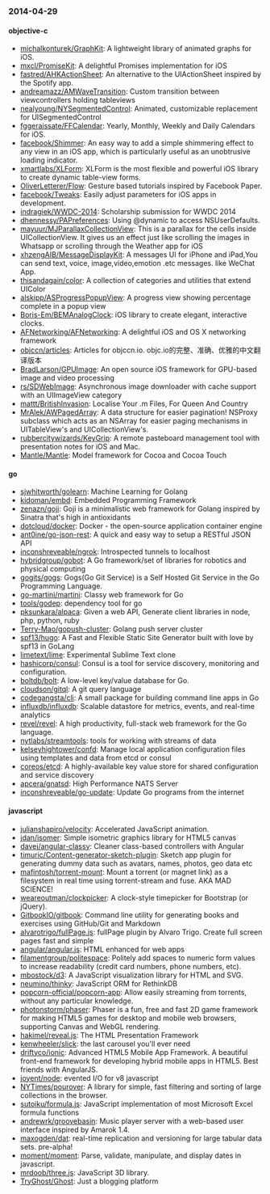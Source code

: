 ### 2014-04-29

#### objective-c
* [michalkonturek/GraphKit](https://github.com/michalkonturek/GraphKit): A lightweight library of animated graphs for iOS.
* [mxcl/PromiseKit](https://github.com/mxcl/PromiseKit): A delightful Promises implementation for iOS
* [fastred/AHKActionSheet](https://github.com/fastred/AHKActionSheet): An alternative to the UIActionSheet inspired by the Spotify app.
* [andreamazz/AMWaveTransition](https://github.com/andreamazz/AMWaveTransition): Custom transition between viewcontrollers holding tableviews
* [nealyoung/NYSegmentedControl](https://github.com/nealyoung/NYSegmentedControl): Animated, customizable replacement for UISegmentedControl
* [fggeraissate/FFCalendar](https://github.com/fggeraissate/FFCalendar): Yearly, Monthly, Weekly and Daily Calendars for iOS.
* [facebook/Shimmer](https://github.com/facebook/Shimmer): An easy way to add a simple shimmering effect to any view in an iOS app, which is particularly useful as an unobtrusive loading indicator.
* [xmartlabs/XLForm](https://github.com/xmartlabs/XLForm): XLForm is the most flexible and powerful iOS library to create dynamic table-view forms.
* [OliverLetterer/Flow](https://github.com/OliverLetterer/Flow): Gesture based tutorials inspired by Facebook Paper.
* [facebook/Tweaks](https://github.com/facebook/Tweaks): Easily adjust parameters for iOS apps in development.
* [indragiek/WWDC-2014](https://github.com/indragiek/WWDC-2014): Scholarship submission for WWDC 2014
* [dhennessy/PAPreferences](https://github.com/dhennessy/PAPreferences): Using @dynamic to access NSUserDefaults.
* [mayuur/MJParallaxCollectionView](https://github.com/mayuur/MJParallaxCollectionView): This is a parallax for the cells inside UICollectionView. It gives us an effect just like scrolling the images in Whatsapp or scrolling through the Weather app for iOS
* [xhzengAIB/MessageDisplayKit](https://github.com/xhzengAIB/MessageDisplayKit): A messages UI for iPhone and iPad,You can send text, voice, image,video,emotion .etc messages. like WeChat App.
* [thisandagain/color](https://github.com/thisandagain/color): A collection of categories and utilities that extend UIColor
* [alskipp/ASProgressPopupView](https://github.com/alskipp/ASProgressPopupView): A progress view showing percentage complete in a popup view 
* [Boris-Em/BEMAnalogClock](https://github.com/Boris-Em/BEMAnalogClock): iOS library to create elegant, interactive clocks.
* [AFNetworking/AFNetworking](https://github.com/AFNetworking/AFNetworking): A delightful iOS and OS X networking framework
* [objccn/articles](https://github.com/objccn/articles): Articles for objccn.io. objc.io的完整、准确、优雅的中文翻译版本
* [BradLarson/GPUImage](https://github.com/BradLarson/GPUImage): An open source iOS framework for GPU-based image and video processing
* [rs/SDWebImage](https://github.com/rs/SDWebImage): Asynchronous image downloader with cache support with an UIImageView category
* [mattt/BritishInvasion](https://github.com/mattt/BritishInvasion): Localise Your .m Files, For Queen And Country
* [MrAlek/AWPagedArray](https://github.com/MrAlek/AWPagedArray): A data structure for easier pagination! NSProxy subclass which acts as an NSArray for easier paging mechanisms in UITableView's and UICollectionView's.
* [rubbercitywizards/KeyGrip](https://github.com/rubbercitywizards/KeyGrip): A remote pasteboard management tool with presentation notes for iOS and Mac.
* [Mantle/Mantle](https://github.com/Mantle/Mantle): Model framework for Cocoa and Cocoa Touch

#### go
* [sjwhitworth/golearn](https://github.com/sjwhitworth/golearn): Machine Learning for Golang
* [kidoman/embd](https://github.com/kidoman/embd): Embedded Programming Framework
* [zenazn/goji](https://github.com/zenazn/goji): Goji is a minimalistic web framework for Golang inspired by Sinatra that's high in antioxidants
* [dotcloud/docker](https://github.com/dotcloud/docker): Docker - the open-source application container engine
* [ant0ine/go-json-rest](https://github.com/ant0ine/go-json-rest): A quick and easy way to setup a RESTful JSON API
* [inconshreveable/ngrok](https://github.com/inconshreveable/ngrok): Introspected tunnels to localhost
* [hybridgroup/gobot](https://github.com/hybridgroup/gobot): A Go framework/set of libraries for robotics and physical computing
* [gogits/gogs](https://github.com/gogits/gogs): Gogs(Go Git Service) is a Self Hosted Git Service in the Go Programming Language.
* [go-martini/martini](https://github.com/go-martini/martini): Classy web framework for Go
* [tools/godep](https://github.com/tools/godep): dependency tool for go
* [pksunkara/alpaca](https://github.com/pksunkara/alpaca): Given a web API, Generate client libraries in node, php, python, ruby
* [Terry-Mao/gopush-cluster](https://github.com/Terry-Mao/gopush-cluster): Golang push server cluster
* [spf13/hugo](https://github.com/spf13/hugo): A Fast and Flexible Static Site Generator built with love by spf13 in GoLang
* [limetext/lime](https://github.com/limetext/lime): Experimental Sublime Text clone
* [hashicorp/consul](https://github.com/hashicorp/consul): Consul is a tool for service discovery, monitoring and configuration.
* [boltdb/bolt](https://github.com/boltdb/bolt): A low-level key/value database for Go.
* [cloudson/gitql](https://github.com/cloudson/gitql): A git query language
* [codegangsta/cli](https://github.com/codegangsta/cli): A small package for building command line apps in Go
* [influxdb/influxdb](https://github.com/influxdb/influxdb): Scalable datastore for metrics, events, and real-time analytics
* [revel/revel](https://github.com/revel/revel): A high productivity, full-stack web framework for the Go language.
* [nytlabs/streamtools](https://github.com/nytlabs/streamtools): tools for working with streams of data
* [kelseyhightower/confd](https://github.com/kelseyhightower/confd): Manage local application configuration files using templates and data from etcd or consul
* [coreos/etcd](https://github.com/coreos/etcd): A highly-available key value store for shared configuration and service discovery
* [apcera/gnatsd](https://github.com/apcera/gnatsd): High Performance NATS Server
* [inconshreveable/go-update](https://github.com/inconshreveable/go-update): Update Go programs from the internet

#### javascript
* [julianshapiro/velocity](https://github.com/julianshapiro/velocity): Accelerated JavaScript animation.
* [jdan/isomer](https://github.com/jdan/isomer): Simple isometric graphics library for HTML5 canvas
* [davej/angular-classy](https://github.com/davej/angular-classy): Cleaner class-based controllers with Angular
* [timuric/Content-generator-sketch-plugin](https://github.com/timuric/Content-generator-sketch-plugin): Sketch app plugin for generating dummy data such as avatars, names, photos, geo data etc
* [mafintosh/torrent-mount](https://github.com/mafintosh/torrent-mount): Mount a torrent (or magnet link) as a filesystem in real time using torrent-stream and fuse. AKA MAD SCIENCE!
* [weareoutman/clockpicker](https://github.com/weareoutman/clockpicker): A clock-style timepicker for Bootstrap (or jQuery).
* [GitbookIO/gitbook](https://github.com/GitbookIO/gitbook): Command line utility for generating books and exercises using GitHub/Git and Markdown
* [alvarotrigo/fullPage.js](https://github.com/alvarotrigo/fullPage.js): fullPage plugin by Alvaro Trigo. Create full screen pages fast and simple
* [angular/angular.js](https://github.com/angular/angular.js): HTML enhanced for web apps
* [filamentgroup/politespace](https://github.com/filamentgroup/politespace): Politely add spaces to numeric form values to increase readability (credit card numbers, phone numbers, etc).
* [mbostock/d3](https://github.com/mbostock/d3): A JavaScript visualization library for HTML and SVG.
* [neumino/thinky](https://github.com/neumino/thinky): JavaScript ORM for RethinkDB
* [popcorn-official/popcorn-app](https://github.com/popcorn-official/popcorn-app): Allow easily streaming from torrents, without any particular knowledge.
* [photonstorm/phaser](https://github.com/photonstorm/phaser): Phaser is a fun, free and fast 2D game framework for making HTML5 games for desktop and mobile web browsers, supporting Canvas and WebGL rendering.
* [hakimel/reveal.js](https://github.com/hakimel/reveal.js): The HTML Presentation Framework
* [kenwheeler/slick](https://github.com/kenwheeler/slick): the last carousel you'll ever need
* [driftyco/ionic](https://github.com/driftyco/ionic): Advanced HTML5 Mobile App Framework. A beautiful front-end framework for developing hybrid mobile apps in HTML5. Best friends with AngularJS.
* [joyent/node](https://github.com/joyent/node): evented I/O for v8 javascript
* [NYTimes/pourover](https://github.com/NYTimes/pourover): A library for simple, fast filtering and sorting of large collections in the browser. 
* [sutoiku/formula.js](https://github.com/sutoiku/formula.js): JavaScript implementation of most Microsoft Excel formula functions
* [andrewrk/groovebasin](https://github.com/andrewrk/groovebasin): Music player server with a web-based user interface inspired by Amarok 1.4.
* [maxogden/dat](https://github.com/maxogden/dat): real-time replication and versioning for large tabular data sets. pre-alpha!
* [moment/moment](https://github.com/moment/moment): Parse, validate, manipulate, and display dates in javascript.
* [mrdoob/three.js](https://github.com/mrdoob/three.js): JavaScript 3D library.
* [TryGhost/Ghost](https://github.com/TryGhost/Ghost): Just a blogging platform
